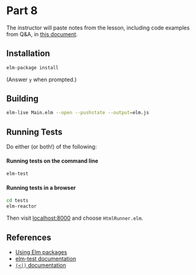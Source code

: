 Part 8
======

The instructor will paste notes from the lesson, including code examples from
Q&A, in [this document](https://docs.google.com/document/d/1ApuSOk9DP0YsQrxhW7-WE8UOEAV4PPnLDDeqUOL2o5k/edit?usp=sharing).

## Installation

```bash
elm-package install
```

(Answer `y` when prompted.)


## Building

```bash
elm-live Main.elm --open --pushstate --output=elm.js
```

## Running Tests

Do either (or both!) of the following:

#### Running tests on the command line

```bash
elm-test
```

#### Running tests in a browser

```bash
cd tests
elm-reactor
```

Then visit [localhost:8000](http://localhost:8000) and choose `HtmlRunner.elm`.

## References

* [Using Elm packages](https://github.com/elm-lang/elm-package/blob/master/README.md#basic-usage)
* [elm-test documentation](http://package.elm-lang.org/packages/project-fuzzball/test/latest)
* [`(<|)` documentation](http://package.elm-lang.org/packages/elm-lang/core/4.0.0/Basics#<|)
